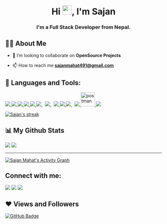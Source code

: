 
<h1 align="center">Hi <img src="https://raw.githubusercontent.com/MartinHeinz/MartinHeinz/master/wave.gif" width="30px">, I'm Sajan</h1>
<h3 align="center">I'm a Full Stack Developer from Nepal.</h3>


## 🙋‍♂️ About Me

- 👯 I’m looking to collaborate on **OpenSource Projects**


- 📫 How to reach me **sajanmahat491@gmail.com**


## 🚀 Languages and Tools:
<p align="left"> 
    <a href="https://www.python.org" target="_blank"> <img src="https://img.icons8.com/color/48/000000/python.png"/> </a>
    <a href="https://reactjs.org/" target="_blank"> <img src="https://img.icons8.com/color/48/000000/react-native.png"/> </a>
    <a href="https://www.w3.org/html/" target="_blank"> <img src="https://img.icons8.com/color/48/000000/html-5.png"/> </a> 
    <a href="https://www.w3schools.com/css/" target="_blank"> <img src="https://img.icons8.com/color/48/000000/css3.png"/> </a> 
    <a href="https://getbootstrap.com" target="_blank"> <img src="https://img.icons8.com/color/48/000000/bootstrap.png"/> </a> 
    <a style="padding-right:8px;" href="https://nodejs.org" target="_blank"> <img src="https://img.icons8.com/color/48/000000/nodejs.png"/> </a> 
    <a style="padding-right:8px;" href="https://www.mysql.com/" target="_blank"> <img src="https://img.icons8.com/fluent/50/000000/mysql-logo.png"/> </a>
    <a href="https://firebase.google.com/" target="_blank"> <img src="https://img.icons8.com/color/48/000000/firebase.png"/> </a> 
    <a href="https://developer.mozilla.org/en-US/docs/Web/JavaScript" target="_blank"> <img src="https://img.icons8.com/color/48/000000/javascript.png"/> </a>   
    <a style="padding-right:8px;" href="https://www.mysql.com/" target="_blank"> <img src="https://img.icons8.com/fluent/50/000000/mysql-logo.png"/> </a>
    <a href="https://redux.js.org" target="_blank"> <img src="https://img.icons8.com/color/48/000000/redux.png"/> </a>
    <a href="https://postman.com" target="_blank"> <img src="https://www.vectorlogo.zone/logos/getpostman/getpostman-icon.svg" alt="postman" width="45" height="45"/> </a>   
    <a href="https://git-scm.com/" target="_blank"> <img src="https://img.icons8.com/color/48/000000/git.png"/> </a> 
</p>

<p align="left">
    <a href="https://github.com/Sajan491/github-readme-streak-stats">
        <img title="dots" alt="Sajan's streak" src="https://github-readme-streak-stats.herokuapp.com/?user=Sajan491&theme=black-ice&hide_border=true&stroke=0000&background=060A0CD0"/>
    </a>
</p>


## 📊 My Github Stats

<img align="start" src="https://github-readme-stats.vercel.app/api?username=Sajan491&show_icons=true&theme=midnight-purple&line_height=24&hide=stars&bg_color=0d1117" />

<img align="end" src="https://github-readme-stats.vercel.app/api/top-langs/?username=Sajan491&layout=compact&theme=midnight-purple&bg_color=0d1117" />

---


<a href=""><img alt="Sajan Mahat's Activity Graph" src="https://activity-graph.herokuapp.com/graph?username=Sajan491&bg_color=0D1117&color=5BCDEC&line=5BCDEC&point=FFFFFF&hide_border=true" /></a>


## Connect with me:
<p align="left">

<a href = "https://www.linkedin.com/in/sajan-mahat-a476b6184/"><img src="https://img.icons8.com/fluent/48/000000/linkedin.png"/></a>
<a href = "https://www.instagram.com/saazan_mahat/"><img src="https://img.icons8.com/fluent/48/000000/instagram-new.png"/></a>
<a href = "https://www.youtube.com/channel/UCEX2d7LpD4DcsRsSc_xr4tQ"><img src="https://img.icons8.com/color/48/000000/youtube-play.png"/></a>

</p>

## ❤ Views and Followers

<a href="https://github.com/Sajan491?tab=followers"><img src="https://img.shields.io/github/followers/Sajan491?label=Followers&style=social" alt="GitHub Badge"></a>

